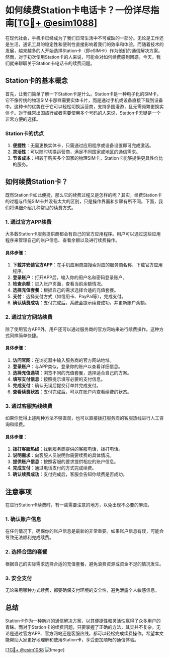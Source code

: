# 如何续费Station卡电话卡？一份详尽指南[[TG💪+ @esim1088](https://t.me/s/esim1088)]

在现代社会，手机卡已经成为了我们日常生活中不可或缺的一部分。无论是工作还是生活，通讯工具的稳定性和便利性直接影响着我们的效率和体验。而随着技术的发展，越来越多的人开始选择Station卡（即eSIM卡）作为他们的通信解决方案。然而，对于初次使用Station卡的人来说，可能会对如何续费感到困惑。今天，我们就来聊聊关于Station卡电话卡的续费问题。

## Station卡的基本概念

首先，让我们简单了解一下Station卡是什么。Station卡是一种电子化的SIM卡，它不像传统的物理SIM卡那样需要实体卡片，而是通过手机或设备直接下载到设备中。这种卡的优势在于它可以轻松切换运营商，支持多国漫游，且无需频繁更换实体卡。对于经常出国旅行或者需要使用多个号码的人来说，Station卡无疑是一个非常方便的选择。

### Station卡的优点

1. **便捷性**：无需更换实体卡，只需通过应用程序或设备设置即可完成激活。
2. **灵活性**：可以随时切换运营商，满足不同国家或地区的通信需求。
3. **节省成本**：相较于购买多个国家的物理SIM卡，Station卡能够提供更具性价比的服务。

## 如何续费Station卡？

既然Station卡如此便捷，那么它的续费过程又是怎样的呢？其实，续费Station卡的过程与传统SIM卡并没有太大的区别，只是操作界面和步骤有所不同。下面，我们将详细介绍几种常见的续费方式。

### 1. 通过官方APP续费

大多数Station卡服务提供商都会有自己的官方应用程序。用户可以通过这些应用程序来管理自己的账户信息、查看余额以及进行续费操作。

#### 具体步骤：
1. **下载并安装官方APP**：在手机应用商店搜索对应的服务商名称，下载官方应用程序。
2. **登录账户**：打开APP后，输入你的用户名和密码登录账户。
3. **检查余额**：进入账户页面，查看当前余额情况。
4. **选择充值套餐**：根据自己的需求选择合适的充值套餐。
5. **支付**：选择支付方式（如信用卡、PayPal等），完成支付。
6. **确认续费成功**：支付完成后，系统会提示续费成功，并更新账户余额。

### 2. 通过官方网站续费

除了使用官方APP外，用户还可以通过服务商的官方网站来进行续费操作。这种方式同样简单快捷。

#### 具体步骤：
1. **访问官网**：在浏览器中输入服务商的官方网站地址。
2. **登录账户**：与APP类似，登录你的账户以查看详细信息。
3. **选择充值选项**：浏览不同的充值套餐，选择适合自己的方案。
4. **填写支付信息**：按照提示填写必要的支付信息。
5. **完成支付**：确认无误后提交订单并完成支付。
6. **查看续费状态**：支付完成后，可以在账户内查看续费的状态。

### 3. 通过客服热线续费

如果你觉得上述两种方法不够直观，也可以直接拨打服务商的客服热线进行人工咨询和续费。

#### 具体步骤：
1. **拨打客服热线**：找到服务商提供的客服电话，拨打电话。
2. **说明需求**：向客服人员说明你需要续费的具体情况。
3. **提供账户信息**：按照客服的要求提供相应的账户信息。
4. **完成支付**：通过电话支付的方式完成续费。
5. **确认续费成功**：支付完成后，客服会告知你续费是否成功。

## 注意事项

在进行Station卡续费时，有一些需要注意的地方，以免出现不必要的麻烦。

### 1. 确认账户信息

在任何情况下，确保你的账户信息是最新的非常重要。如果账户信息有误，可能会导致无法顺利完成续费。

### 2. 选择合适的套餐

根据自己的实际需求选择合适的充值套餐，避免浪费资源或资金不足的情况发生。

### 3. 安全支付

无论采用哪种方式续费，都要确保支付环境的安全性，避免泄露个人敏感信息。

## 总结

Station卡作为一种新兴的通信解决方案，以其便捷性和灵活性赢得了众多用户的青睐。而对于Station卡的续费问题，只要掌握了正确的方法，其实并不复杂。无论是通过官方APP、官方网站还是客服热线，都可以轻松完成续费操作。希望本文能帮助大家更好地理解和使用Station卡，享受更加顺畅的通信体验。

[[TG💪+ @esim1088](https://t.me/s/esim1088) ![Image](https://i.postimg.cc/4NQfJmqS/Snipaste-2025-05-13-00-14-12.png)]